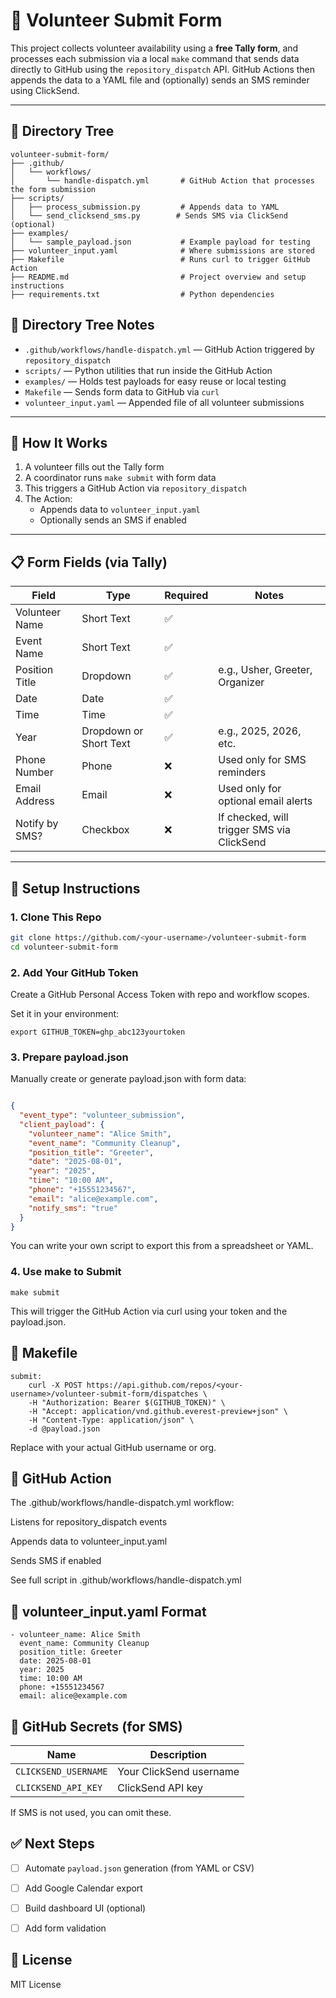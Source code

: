 # 🙌 Volunteer Submit Form

This project collects volunteer availability using a **free Tally form**, and processes each submission via a local `make` command that sends data directly to GitHub using the `repository_dispatch` API. GitHub Actions then appends the data to a YAML file and (optionally) sends an SMS reminder using ClickSend.

---
## 📒 Directory Tree

```
volunteer-submit-form/
├── .github/
│   └── workflows/
│       └── handle-dispatch.yml       # GitHub Action that processes the form submission
├── scripts/
│   ├── process_submission.py         # Appends data to YAML
│   └── send_clicksend_sms.py        # Sends SMS via ClickSend (optional)
├── examples/
│   └── sample_payload.json           # Example payload for testing
├── volunteer_input.yaml              # Where submissions are stored
├── Makefile                          # Runs curl to trigger GitHub Action
├── README.md                         # Project overview and setup instructions
├── requirements.txt                  # Python dependencies

```

## 📒 Directory Tree Notes

- `.github/workflows/handle-dispatch.yml` — GitHub Action triggered by `repository_dispatch`
- `scripts/` — Python utilities that run inside the GitHub Action
- `examples/` — Holds test payloads for easy reuse or local testing
- `Makefile` — Sends form data to GitHub via `curl`
- `volunteer_input.yaml` — Appended file of all volunteer submissions

---
## 🚀 How It Works

1. A volunteer fills out the Tally form
2. A coordinator runs `make submit` with form data
3. This triggers a GitHub Action via `repository_dispatch`
4. The Action:
   - Appends data to `volunteer_input.yaml`
   - Optionally sends an SMS if enabled

---

## 📋 Form Fields (via Tally)

| **Field**           | **Type**               | **Required** | **Notes**                                              |
|---------------------|------------------------|--------------|--------------------------------------------------------|
| Volunteer Name      | Short Text             | ✅           |                                                        |
| Event Name          | Short Text             | ✅           |                                                        |
| Position Title      | Dropdown               | ✅           | e.g., Usher, Greeter, Organizer                        |
| Date                | Date                   | ✅           |                                                        |
| Time                | Time                   | ✅           |                                                        |
| Year                | Dropdown or Short Text | ✅           | e.g., 2025, 2026, etc.                                 |
| Phone Number        | Phone                  | ❌           | Used only for SMS reminders                            |
| Email Address       | Email                  | ❌           | Used only for optional email alerts                    |
| Notify by SMS?      | Checkbox               | ❌           | If checked, will trigger SMS via ClickSend             |

---

## 🔧 Setup Instructions

### 1. Clone This Repo

```bash
git clone https://github.com/<your-username>/volunteer-submit-form
cd volunteer-submit-form
```

### 2. Add Your GitHub Token
Create a GitHub Personal Access Token with repo and workflow scopes.

Set it in your environment:
```
export GITHUB_TOKEN=ghp_abc123yourtoken
```

### 3. Prepare payload.json
Manually create or generate payload.json with form data:

```json

{
  "event_type": "volunteer_submission",
  "client_payload": {
    "volunteer_name": "Alice Smith",
    "event_name": "Community Cleanup",
    "position_title": "Greeter",
    "date": "2025-08-01",
    "year": "2025",
    "time": "10:00 AM",
    "phone": "+15551234567",
    "email": "alice@example.com",
    "notify_sms": "true"
  }
}
```
You can write your own script to export this from a spreadsheet or YAML.

### 4. Use make to Submit
```
make submit
```
This will trigger the GitHub Action via curl using your token and the payload.json.


## 🧪 Makefile
```
submit:
	curl -X POST https://api.github.com/repos/<your-username>/volunteer-submit-form/dispatches \
	-H "Authorization: Bearer $(GITHUB_TOKEN)" \
	-H "Accept: application/vnd.github.everest-preview+json" \
	-H "Content-Type: application/json" \
	-d @payload.json

```
Replace <your-username> with your actual GitHub username or org.

## 🔄 GitHub Action
The .github/workflows/handle-dispatch.yml workflow:

Listens for repository_dispatch events

Appends data to volunteer_input.yaml

Sends SMS if enabled

See full script in .github/workflows/handle-dispatch.yml

## 📄 volunteer_input.yaml Format
```
- volunteer_name: Alice Smith
  event_name: Community Cleanup
  position_title: Greeter
  date: 2025-08-01
  year: 2025
  time: 10:00 AM
  phone: +15551234567
  email: alice@example.com

```
## 🔐 GitHub Secrets (for SMS)
| Name               | Description            |
|--------------------|------------------------|
| `CLICKSEND_USERNAME` | Your ClickSend username |
| `CLICKSEND_API_KEY`  | ClickSend API key       |


If SMS is not used, you can omit these.

## ✅ Next Steps

- [ ] Automate `payload.json` generation (from YAML or CSV)
- [ ] Add Google Calendar export
- [ ] Build dashboard UI (optional)
- [ ] Add form validation



## 📝 License
MIT License


